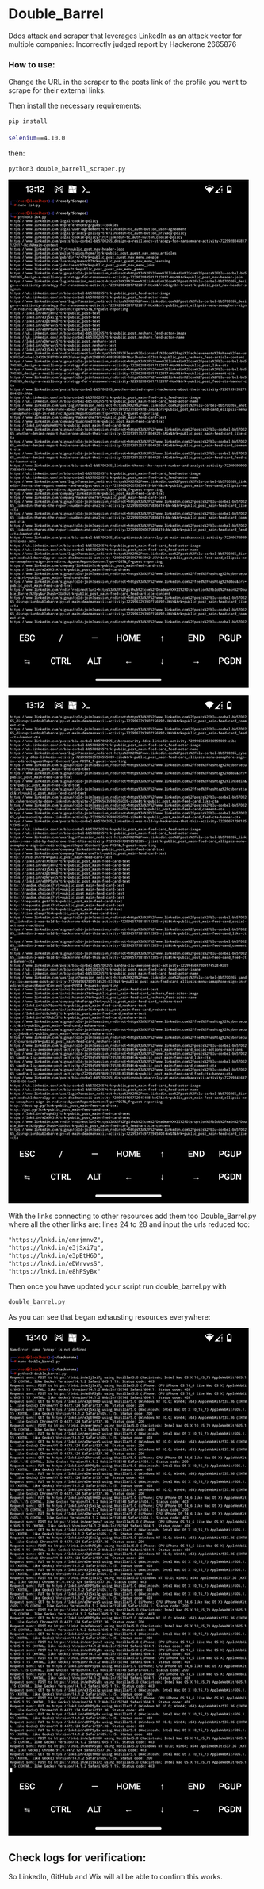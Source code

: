 # Double_Barrel
Ddos attack and scraper that leverages LinkedIn as an attack vector for multiple companies:
Incorrectly judged report by Hackerone 2665876

### How to use:

Change the URL in the scraper to the posts link of the profile you want to scrape for their external links.

Then
install the necessary requirements:

```bash
pip install

selenium==4.10.0                                                                                                webdriver-manager==3.8.6
```

then:

```bash
python3 double_barrell_scraper.py
```

![Scraper pulling links for other resources](https://raw.githubusercontent.com/DeadmanXXXII/Double_Barrel/main/Screenshot_20240816-131211.png)

![Scraper pulling links for other resources](https://raw.githubusercontent.com/DeadmanXXXII/Double_Barrel/main/Screenshot_20240816-131228.png)


With the links connecting to other resources add them too Double_Barrel.py
where all the other links are:
lines 24 to 28 and input the urls reduced too:

    "https://lnkd.in/emrjmnvZ",
    "https://lnkd.in/e3jSxi7g",
    "https://lnkd.in/e3pEtH6D",
    "https://lnkd.in/eDWrvvsS",
    "https://lnkd.in/e8hPSyBx"


Then once you have updated your script 
run double_barrel.py with
```bash
double_barrel.py
```
As you can see that began exhausting resources everywhere:

![Ddos attack in work](https://raw.githubusercontent.com/DeadmanXXXII/Double_Barrel/main/Screenshot_20240816-134035.png)

## Check logs for verification:

So LinkedIn, GitHub and Wix will all be able to confirm this works.

